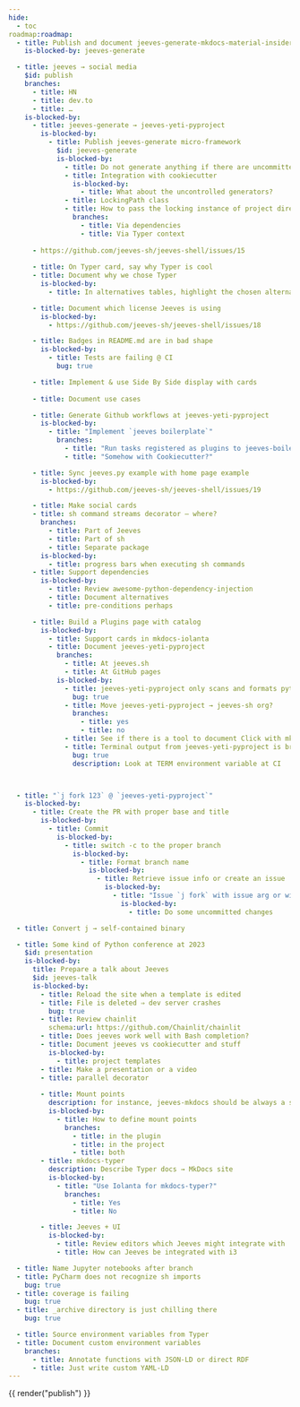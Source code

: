 ```yaml
---
hide:
  - toc
roadmap:roadmap:
  - title: Publish and document jeeves-generate-mkdocs-material-insiders
    is-blocked-by: jeeves-generate

  - title: jeeves → social media
    $id: publish
    branches:
      - title: HN
      - title: dev.to
      - title: …
    is-blocked-by:
      - title: jeeves-generate → jeeves-yeti-pyproject
        is-blocked-by:
          - title: Publish jeeves-generate micro-framework
            $id: jeeves-generate
            is-blocked-by:
              - title: Do not generate anything if there are uncommitted changes
              - title: Integration with cookiecutter
                is-blocked-by:
                  - title: What about the uncontrolled generators?
              - title: LockingPath class
              - title: How to pass the locking instance of project directory?
                branches:
                  - title: Via dependencies
                  - title: Via Typer context
        
      - https://github.com/jeeves-sh/jeeves-shell/issues/15
      
      - title: On Typer card, say why Typer is cool
      - title: Document why we chose Typer
        is-blocked-by:
          - title: In alternatives tables, highlight the chosen alternative with green background

      - title: Document which license Jeeves is using
        is-blocked-by:
          - https://github.com/jeeves-sh/jeeves-shell/issues/18

      - title: Badges in README.md are in bad shape
        is-blocked-by:
          - title: Tests are failing @ CI
            bug: true

      - title: Implement & use Side By Side display with cards
      
      - title: Document use cases

      - title: Generate Github workflows at jeeves-yeti-pyproject
        is-blocked-by:
          - title: "Implement `jeeves boilerplate`"
            branches:
              - title: "Run tasks registered as plugins to jeeves-boilerplate"
              - title: "Somehow with Cookiecutter?"

      - title: Sync jeeves.py example with home page example
        is-blocked-by:
          - https://github.com/jeeves-sh/jeeves-shell/issues/19

      - title: Make social cards
      - title: sh command streams decorator — where?
        branches:
          - title: Part of Jeeves
          - title: Part of sh
          - title: Separate package
        is-blocked-by:
          - title: progress bars when executing sh commands
      - title: Support dependencies
        is-blocked-by:
          - title: Review awesome-python-dependency-injection
          - title: Document alternatives
          - title: pre-conditions perhaps

      - title: Build a Plugins page with catalog
        is-blocked-by:
          - title: Support cards in mkdocs-iolanta
          - title: Document jeeves-yeti-pyproject
            branches:
              - title: At jeeves.sh
              - title: At GitHub pages
            is-blocked-by:
              - title: jeeves-yeti-pyproject only scans and formats python packages, not individual files like jeeves.py
                bug: true
              - title: Move jeeves-yeti-pyproject → jeeves-sh org?
                branches:
                  - title: yes
                  - title: no
              - title: See if there is a tool to document Click with mkdocs
              - title: Terminal output from jeeves-yeti-pyproject is broken
                bug: true
                description: Look at TERM environment variable at CI



  - title: "`j fork 123` @ `jeeves-yeti-pyproject`"
    is-blocked-by:
      - title: Create the PR with proper base and title
        is-blocked-by:
          - title: Commit
            is-blocked-by:
              - title: switch -c to the proper branch
                is-blocked-by:
                  - title: Format branch name
                    is-blocked-by:
                      - title: Retrieve issue info or create an issue
                        is-blocked-by:
                          - title: "Issue `j fork` with issue arg or without"
                            is-blocked-by:
                              - title: Do some uncommitted changes

  - title: Convert j → self-contained binary

  - title: Some kind of Python conference at 2023
    $id: presentation
    is-blocked-by:
      title: Prepare a talk about Jeeves
      $id: jeeves-talk
      is-blocked-by:
        - title: Reload the site when a template is edited
        - title: File is deleted ⇒ dev server crashes
          bug: true
        - title: Review chainlit
          schema:url: https://github.com/Chainlit/chainlit
        - title: Does jeeves work well with Bash completion?
        - title: Document jeeves vs cookiecutter and stuff
          is-blocked-by:
            - title: project templates
        - title: Make a presentation or a video
        - title: parallel decorator
        
        - title: Mount points
          description: for instance, jeeves-mkdocs should be always a subcommand
          is-blocked-by:
            - title: How to define mount points
              branches:
                - title: in the plugin
                - title: in the project
                - title: both
        - title: mkdocs-typer
          description: Describe Typer docs → MkDocs site
          is-blocked-by:
            - title: "Use Iolanta for mkdocs-typer?"
              branches:
                - title: Yes
                - title: No

        - title: Jeeves + UI
          is-blocked-by:
            - title: Review editors which Jeeves might integrate with
            - title: How can Jeeves be integrated with i3

  - title: Name Jupyter notebooks after branch
  - title: PyCharm does not recognize sh imports
    bug: true
  - title: coverage is failing
    bug: true
  - title: _archive directory is just chilling there
    bug: true

  - title: Source environment variables from Typer
  - title: Document custom environment variables
    branches:
      - title: Annotate functions with JSON-LD or direct RDF
      - title: Just write custom YAML-LD
---
```


<body>{{ render("publish") }}</body>
